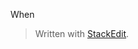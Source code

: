 When


> Written with [StackEdit](https://stackedit.io/).
<!--stackedit_data:
eyJoaXN0b3J5IjpbMTU1NDQwOTI5MF19
-->